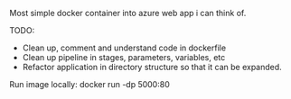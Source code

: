 Most simple docker container into azure web app i can think of.

TODO: 
- Clean up, comment and understand code in dockerfile
- Clean up pipeline in stages, parameters, variables, etc
- Refactor application in directory structure so that it can be expanded. 


Run image locally: 
docker run -dp 5000:80 <image><tag>

